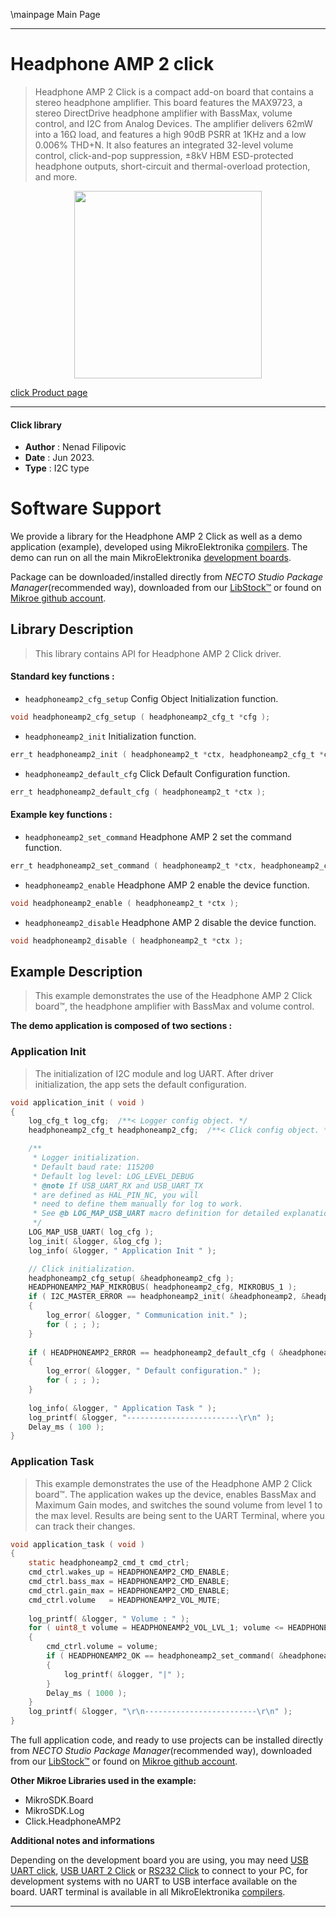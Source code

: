 \mainpage Main Page

---
# Headphone AMP 2 click

> Headphone AMP 2 Click is a compact add-on board that contains a stereo headphone amplifier. 
> This board features the MAX9723, a stereo DirectDrive headphone amplifier with BassMax, volume control, 
> and I2C from Analog Devices. The amplifier delivers 62mW into a 16Ω load, 
> and features a high 90dB PSRR at 1KHz and a low 0.006% THD+N. 
> It also features an integrated 32-level volume control, click-and-pop suppression, 
> ±8kV HBM ESD-protected headphone outputs, short-circuit and thermal-overload protection, and more.

<p align="center">
  <img src="https://download.mikroe.com/images/click_for_ide/headphoneamp2_click.png" height=300px>
</p>

[click Product page](https://www.mikroe.com/headphone-amp-2-click)

---


#### Click library

- **Author**        : Nenad Filipovic
- **Date**          : Jun 2023.
- **Type**          : I2C type


# Software Support

We provide a library for the Headphone AMP 2 Click
as well as a demo application (example), developed using MikroElektronika
[compilers](https://www.mikroe.com/necto-studio).
The demo can run on all the main MikroElektronika [development boards](https://www.mikroe.com/development-boards).

Package can be downloaded/installed directly from *NECTO Studio Package Manager*(recommended way), downloaded from our [LibStock&trade;](https://libstock.mikroe.com) or found on [Mikroe github account](https://github.com/MikroElektronika/mikrosdk_click_v2/tree/master/clicks).

## Library Description

> This library contains API for Headphone AMP 2 Click driver.

#### Standard key functions :

- `headphoneamp2_cfg_setup` Config Object Initialization function.
```c
void headphoneamp2_cfg_setup ( headphoneamp2_cfg_t *cfg );
```

- `headphoneamp2_init` Initialization function.
```c
err_t headphoneamp2_init ( headphoneamp2_t *ctx, headphoneamp2_cfg_t *cfg );
```

- `headphoneamp2_default_cfg` Click Default Configuration function.
```c
err_t headphoneamp2_default_cfg ( headphoneamp2_t *ctx );
```

#### Example key functions :

- `headphoneamp2_set_command` Headphone AMP 2 set the command function.
```c
err_t headphoneamp2_set_command ( headphoneamp2_t *ctx, headphoneamp2_cmd_t cmd_ctrl );
```

- `headphoneamp2_enable` Headphone AMP 2 enable the device function.
```c
void headphoneamp2_enable ( headphoneamp2_t *ctx );
```

- `headphoneamp2_disable` Headphone AMP 2 disable the device function.
```c
void headphoneamp2_disable ( headphoneamp2_t *ctx );
```

## Example Description

> This example demonstrates the use of the Headphone AMP 2 Click board™, 
> the headphone amplifier with BassMax and volume control.

**The demo application is composed of two sections :**

### Application Init

> The initialization of I2C module and log UART.
> After driver initialization, the app sets the default configuration.

```c
void application_init ( void ) 
{
    log_cfg_t log_cfg;  /**< Logger config object. */
    headphoneamp2_cfg_t headphoneamp2_cfg;  /**< Click config object. */

    /** 
     * Logger initialization.
     * Default baud rate: 115200
     * Default log level: LOG_LEVEL_DEBUG
     * @note If USB_UART_RX and USB_UART_TX 
     * are defined as HAL_PIN_NC, you will 
     * need to define them manually for log to work. 
     * See @b LOG_MAP_USB_UART macro definition for detailed explanation.
     */
    LOG_MAP_USB_UART( log_cfg );
    log_init( &logger, &log_cfg );
    log_info( &logger, " Application Init " );

    // Click initialization.
    headphoneamp2_cfg_setup( &headphoneamp2_cfg );
    HEADPHONEAMP2_MAP_MIKROBUS( headphoneamp2_cfg, MIKROBUS_1 );
    if ( I2C_MASTER_ERROR == headphoneamp2_init( &headphoneamp2, &headphoneamp2_cfg ) ) 
    {
        log_error( &logger, " Communication init." );
        for ( ; ; );
    }
    
    if ( HEADPHONEAMP2_ERROR == headphoneamp2_default_cfg ( &headphoneamp2 ) )
    {
        log_error( &logger, " Default configuration." );
        for ( ; ; );
    }
    
    log_info( &logger, " Application Task " );
    log_printf( &logger, "-------------------------\r\n" );
    Delay_ms ( 100 );
}
```

### Application Task

> This example demonstrates the use of the Headphone AMP 2 Click board™.
> The application wakes up the device, enables BassMax and Maximum Gain modes, 
> and switches the sound volume from level 1 to the max level.
> Results are being sent to the UART Terminal, where you can track their changes.

```c
void application_task ( void ) 
{
    static headphoneamp2_cmd_t cmd_ctrl;
    cmd_ctrl.wakes_up = HEADPHONEAMP2_CMD_ENABLE;
    cmd_ctrl.bass_max = HEADPHONEAMP2_CMD_ENABLE;
    cmd_ctrl.gain_max = HEADPHONEAMP2_CMD_ENABLE;
    cmd_ctrl.volume   = HEADPHONEAMP2_VOL_MUTE;
    
    log_printf( &logger, " Volume : " );
    for ( uint8_t volume = HEADPHONEAMP2_VOL_LVL_1; volume <= HEADPHONEAMP2_VOL_LVL_MAX; volume++ )
    {
        cmd_ctrl.volume = volume;
        if ( HEADPHONEAMP2_OK == headphoneamp2_set_command( &headphoneamp2, cmd_ctrl ) )
        {
            log_printf( &logger, "|" );
        }
        Delay_ms ( 1000 );
    }
    log_printf( &logger, "\r\n-------------------------\r\n" );
}
```

The full application code, and ready to use projects can be installed directly from *NECTO Studio Package Manager*(recommended way), downloaded from our [LibStock&trade;](https://libstock.mikroe.com) or found on [Mikroe github account](https://github.com/MikroElektronika/mikrosdk_click_v2/tree/master/clicks).

**Other Mikroe Libraries used in the example:**

- MikroSDK.Board
- MikroSDK.Log
- Click.HeadphoneAMP2

**Additional notes and informations**

Depending on the development board you are using, you may need
[USB UART click](https://www.mikroe.com/usb-uart-click),
[USB UART 2 Click](https://www.mikroe.com/usb-uart-2-click) or
[RS232 Click](https://www.mikroe.com/rs232-click) to connect to your PC, for
development systems with no UART to USB interface available on the board. UART
terminal is available in all MikroElektronika
[compilers](https://shop.mikroe.com/compilers).

---
